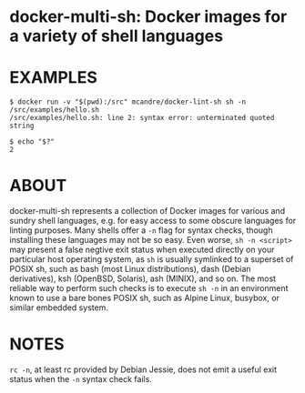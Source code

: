 # docker-multi-sh: Docker images for a variety of shell languages

# EXAMPLES

```console
$ docker run -v "$(pwd):/src" mcandre/docker-lint-sh sh -n /src/examples/hello.sh
/src/examples/hello.sh: line 2: syntax error: unterminated quoted string

$ echo "$?"
2
```

# ABOUT

docker-multi-sh represents a collection of Docker images for various and sundry shell languages, e.g. for easy access to some obscure languages for linting purposes. Many shells offer a `-n` flag for syntax checks, though installing these languages may not be so easy. Even worse, `sh -n <script>` may present a false negtive exit status when executed directly on your particular host operating system, as `sh` is usually symlinked to a superset of POSIX sh, such as bash (most Linux distributions), dash (Debian derivatives), ksh (OpenBSD, Solaris), ash (MINIX), and so on. The most reliable way to perform such checks is to execute `sh -n` in an environment known to use a bare bones POSIX sh, such as Alpine Linux, busybox, or similar embedded system.

# NOTES

`rc -n`, at least rc provided by Debian Jessie, does not emit a useful exit status when the `-n` syntax check fails.
